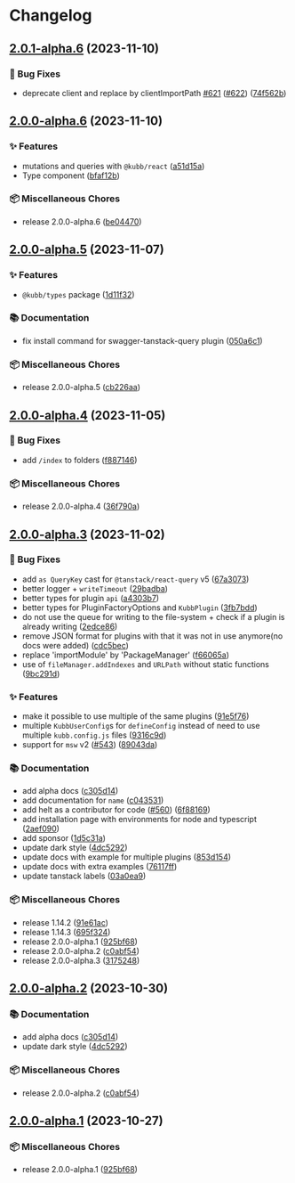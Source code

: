 # Changelog

## [2.0.1-alpha.6](https://github.com/kubb-project/kubb/compare/kubb-v2.0.0-alpha.6...kubb-v2.0.1-alpha.6) (2023-11-10)


### 🐞 Bug Fixes

* deprecate client and replace by clientImportPath [#621](https://github.com/kubb-project/kubb/issues/621) ([#622](https://github.com/kubb-project/kubb/issues/622)) ([74f562b](https://github.com/kubb-project/kubb/commit/74f562be03908c27f1f0e9cff483909022284b6a))

## [2.0.0-alpha.6](https://github.com/kubb-project/kubb/compare/kubb-v2.0.0-alpha.5...kubb-v2.0.0-alpha.6) (2023-11-10)


### ✨ Features

* mutations and queries with `@kubb/react` ([a51d15a](https://github.com/kubb-project/kubb/commit/a51d15a643091cc5a74e40e48cd5e4028172221d))
* Type component ([bfaf12b](https://github.com/kubb-project/kubb/commit/bfaf12b751dffc2ec2b6077782af6ccd339c9cd6))


### 📦 Miscellaneous Chores

* release 2.0.0-alpha.6 ([be04470](https://github.com/kubb-project/kubb/commit/be04470ee6fcfafcd9db4997a522189828e9abad))

## [2.0.0-alpha.5](https://github.com/kubb-project/kubb/compare/kubb-v2.0.0-alpha.4...kubb-v2.0.0-alpha.5) (2023-11-07)


### ✨ Features

* `@kubb/types` package ([1d11f32](https://github.com/kubb-project/kubb/commit/1d11f32d846c2da3c74471cb40e76955ae45cb44))


### 📚 Documentation

* fix install command for swagger-tanstack-query plugin ([050a6c1](https://github.com/kubb-project/kubb/commit/050a6c1b67ff73879e0c0be2092d7f64c470e9e2))


### 📦 Miscellaneous Chores

* release 2.0.0-alpha.5 ([cb226aa](https://github.com/kubb-project/kubb/commit/cb226aa772601d54e44717770b12a450a3863c45))

## [2.0.0-alpha.4](https://github.com/kubb-project/kubb/compare/kubb-v2.0.0-alpha.3...kubb-v2.0.0-alpha.4) (2023-11-05)


### 🐞 Bug Fixes

* add `/index` to folders ([f887146](https://github.com/kubb-project/kubb/commit/f88714633e71266b51781729cf4c617145e54798))


### 📦 Miscellaneous Chores

* release 2.0.0-alpha.4 ([36f790a](https://github.com/kubb-project/kubb/commit/36f790a8260ce0842ca64852590e59f2c661367c))

## [2.0.0-alpha.3](https://github.com/kubb-project/kubb/compare/kubb-v2.0.0-alpha.2...kubb-v2.0.0-alpha.3) (2023-11-02)


### 🐞 Bug Fixes

* add `as QueryKey` cast for `@tanstack/react-query` v5 ([67a3073](https://github.com/kubb-project/kubb/commit/67a30731713b2f1a047f0cd72f728db752322305))
* better logger + `writeTimeout` ([29badba](https://github.com/kubb-project/kubb/commit/29badba4c0b08dcc403d3c4f796f513821e29881))
* better types for plugin `api` ([a4303b7](https://github.com/kubb-project/kubb/commit/a4303b7b102d871f514649f2edb4fb9058d6564d))
* better types for PluginFactoryOptions and `KubbPlugin` ([3fb7bdd](https://github.com/kubb-project/kubb/commit/3fb7bdd7b612373c55597705037eab9fdc8202ee))
* do not use the queue for writing to the file-system + check if a plugin is already writing ([2edce86](https://github.com/kubb-project/kubb/commit/2edce86e27787a809b0473426e3054ad3bb9aab5))
* remove JSON format for plugins with that it was not in use anymore(no docs were added) ([cdc5bec](https://github.com/kubb-project/kubb/commit/cdc5bec5371bede1d974f3ee30b9d02fa7b0008a))
* replace 'importModule' by 'PackageManager' ([f66065a](https://github.com/kubb-project/kubb/commit/f66065af900041eae6c26f301abaeef25d69157b))
* use of `fileManager.addIndexes` and `URLPath` without static functions ([9bc291d](https://github.com/kubb-project/kubb/commit/9bc291d5b9126b1d3f26803e6a1c54a3b008f634))


### ✨ Features

* make it possible to use multiple of the same plugins ([91e5f76](https://github.com/kubb-project/kubb/commit/91e5f76ecd70d82be1d2855046a9cc97fcf9d7e9))
* multiple `KubbUserConfig`s for `defineConfig` instead of need to use multiple `kubb.config.js` files ([9316c9d](https://github.com/kubb-project/kubb/commit/9316c9da0eb344b0bb58b4efadf859ae89993a46))
* support for `msw` v2 ([#543](https://github.com/kubb-project/kubb/issues/543)) ([89043da](https://github.com/kubb-project/kubb/commit/89043dac2acd5a2ec03563bd889c595e75cd538e))


### 📚 Documentation

* add alpha docs ([c305d14](https://github.com/kubb-project/kubb/commit/c305d14a34d6a3e88540ad28d25004bbc7d3c3f8))
* add documentation for `name` ([c043531](https://github.com/kubb-project/kubb/commit/c0435315263ef0ba63e05504e2aa82e7a34d212d))
* add helt as a contributor for code ([#560](https://github.com/kubb-project/kubb/issues/560)) ([6f88169](https://github.com/kubb-project/kubb/commit/6f88169e464ffa7caa12d92514c989754b4df9f4))
* add installation page with environments for node and typescript ([2aef090](https://github.com/kubb-project/kubb/commit/2aef090477d529b04c868f595cb5796f6a51b39a))
* add sponsor ([1d5c31a](https://github.com/kubb-project/kubb/commit/1d5c31a63bbec5ae1eede9f597421b3f3e345e56))
* update dark style ([4dc5292](https://github.com/kubb-project/kubb/commit/4dc52922292a3d2add2b80c363f7e02cd0e4a040))
* update docs with example for multiple plugins ([853d154](https://github.com/kubb-project/kubb/commit/853d1548979d1ebf82393ee0bafa37292d65b767))
* update docs with extra examples ([76117ff](https://github.com/kubb-project/kubb/commit/76117ff13abc16ff981fc0184206735063d922be))
* update tanstack labels ([03a0ea9](https://github.com/kubb-project/kubb/commit/03a0ea90f63d1e45723d4d2c7072bcccd45be7e9))


### 📦 Miscellaneous Chores

* release 1.14.2 ([91e61ac](https://github.com/kubb-project/kubb/commit/91e61acde1c3824c40f291e1142363eaa95fb1cf))
* release 1.14.3 ([695f324](https://github.com/kubb-project/kubb/commit/695f3242d61ac13f4284f3bdf529a3bc0e353244))
* release 2.0.0-alpha.1 ([925bf68](https://github.com/kubb-project/kubb/commit/925bf686956804aad82ba6480152427aaa6ad4f8))
* release 2.0.0-alpha.2 ([c0abf54](https://github.com/kubb-project/kubb/commit/c0abf54220849007e354f594267cd69086c38b07))
* release 2.0.0-alpha.3 ([3175248](https://github.com/kubb-project/kubb/commit/3175248895d3def0e32fbf87a7ffa45c0c859b68))

## [2.0.0-alpha.2](https://github.com/kubb-project/kubb/compare/kubb-v2.0.0-alpha.1...kubb-v2.0.0-alpha.2) (2023-10-30)


### 📚 Documentation

* add alpha docs ([c305d14](https://github.com/kubb-project/kubb/commit/c305d14a34d6a3e88540ad28d25004bbc7d3c3f8))
* update dark style ([4dc5292](https://github.com/kubb-project/kubb/commit/4dc52922292a3d2add2b80c363f7e02cd0e4a040))


### 📦 Miscellaneous Chores

* release 2.0.0-alpha.2 ([c0abf54](https://github.com/kubb-project/kubb/commit/c0abf54220849007e354f594267cd69086c38b07))

## [2.0.0-alpha.1](https://github.com/kubb-project/kubb/compare/kubb-v1.14.5...kubb-v2.0.0-alpha.1) (2023-10-27)


### 📦 Miscellaneous Chores

* release 2.0.0-alpha.1 ([925bf68](https://github.com/kubb-project/kubb/commit/925bf686956804aad82ba6480152427aaa6ad4f8))
